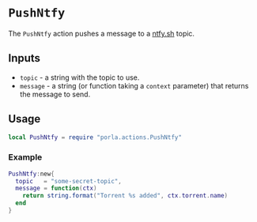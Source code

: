 # `PushNtfy`

The `PushNtfy` action pushes a message to a [ntfy.sh](https://ntfy.sh) topic.

## Inputs

 * `topic` - a string with the topic to use.
 * `message` - a string (or function taking a `context` parameter) that returns
   the message to send.

## Usage

```lua
local PushNtfy = require "porla.actions.PushNtfy"
```

### Example

```lua
PushNtfy:new{
  topic   = "some-secret-topic",
  message = function(ctx)
    return string.format("Torrent %s added", ctx.torrent.name)
  end
}
```

